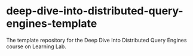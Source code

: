 # deep-dive-into-distributed-query-engines-template
The template repository for the Deep Dive Into Distributed Query Engines course on Learning Lab.
